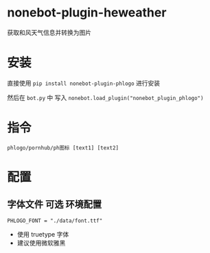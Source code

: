 # nonebot-plugin-heweather

获取和风天气信息并转换为图片

# 安装

直接使用 `pip install nonebot-plugin-phlogo` 进行安装

然后在 `bot.py` 中 写入 `nonebot.load_plugin("nonebot_plugin_phlogo")`

# 指令

`phlogo/pornhub/ph图标 [text1] [text2]`

# 配置

## 字体文件 可选 环境配置

```
PHLOGO_FONT = "./data/font.ttf"
```

- 使用 truetype 字体
- 建议使用微软雅黑
